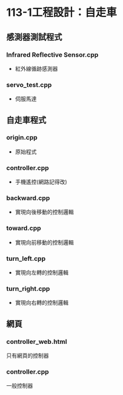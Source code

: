 # 113-1工程設計：自走車
## 感測器測試程式
### Infrared Reflective Sensor.cpp
- 紅外線循跡感測器
### servo_test.cpp
- 伺服馬達
## 自走車程式
### origin.cpp
- 原始程式
### controller.cpp
- 手機遙控(網路記得改)
### backward.cpp
- 實現向後移動的控制邏輯
### toward.cpp
- 實現向前移動的控制邏輯
### turn_left.cpp
- 實現向左轉的控制邏輯
### turn_right.cpp
- 實現向右轉的控制邏輯
## 網頁
### controller_web.html
只有網頁的控制器
### controller.cpp
一般控制器
